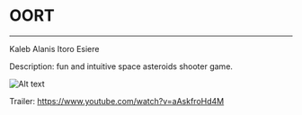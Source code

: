 # OORT
-----------------------------
Kaleb Alanis
Itoro Esiere


Description: fun and intuitive space asteroids shooter game.

![Alt text](http://i.imgur.com/Ww6FiGy.png "OORT")

Trailer: https://www.youtube.com/watch?v=aAskfroHd4M
